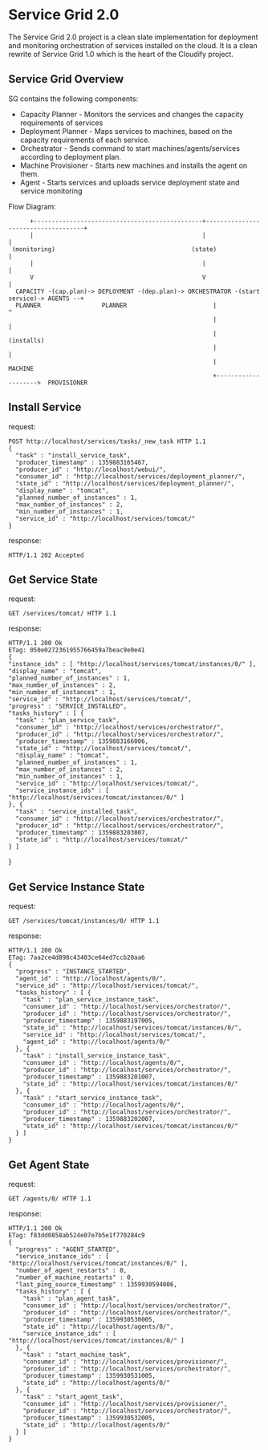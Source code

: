 Service Grid 2.0
================

The Service Grid 2.0 project is a clean slate implementation for deployment and monitoring orchestration of services installed on the cloud.
It is a clean rewrite of Service Grid 1.0 which is the heart of the Cloudify project.

Service Grid Overview
--------------------------------
SG contains the following components:

* Capacity Planner - Monitors the services and changes the capacity requirements of services
* Deployment Planner - Maps services to machines, based on the capacity requirements of each service.
* Orchestrator - Sends command to start machines/agents/services according to deployment plan.
* Machine Provisioner - Starts new machines and installs the agent on them.
* Agent - Starts services and uploads service deployment state and service monitoring


Flow Diagram:

          +-----------------------------------------------+------------------------------------+ 
          |                                               |                                    |
     (monitoring)                                      (state)                                 |
          |                                               |                                    |
          V                                               V                                    |
      CAPACITY -(cap.plan)-> DEPLOYMENT -(dep.plan)-> ORCHESTRATOR -(start service)-> AGENTS --+
      PLANNER                 PLANNER                        |                          ^
                                                             |                          |
                                                             |                      (installs)
                                                             |                          |
                                                             |                       MACHINE
                                                             +-------------------->  PROVISIONER

Install Service
---------------
request:

    POST http://localhost/services/tasks/_new_task HTTP 1.1
    {
      "task" : "install_service_task",
      "producer_timestamp" : 1359883165467,
      "producer_id" : "http://localhost/webui/",
      "consumer_id" : "http://localhost/services/deployment_planner/",
      "state_id" : "http://localhost/services/deployment_planner/",
      "display_name" : "tomcat",
      "planned_number_of_instances" : 1,
      "max_number_of_instances" : 2,
      "min_number_of_instances" : 1,
	  "service_id" : "http://localhost/services/tomcat/"
    }

response:

    HTTP/1.1 202 Accepted

Get Service State
-----------------
request:
    
    GET /services/tomcat/ HTTP 1.1

response:
    
    HTTP/1.1 200 Ok
    ETag: 050e0272361955766459a7beac9e0e41
    {
    "instance_ids" : [ "http://localhost/services/tomcat/instances/0/" ],
    "display_name" : "tomcat",
    "planned_number_of_instances" : 1,
    "max_number_of_instances" : 2,
    "min_number_of_instances" : 1,
    "service_id" : "http://localhost/services/tomcat/",
    "progress" : "SERVICE_INSTALLED",
    "tasks_history" : [ {
      "task" : "plan_service_task",
      "consumer_id" : "http://localhost/services/orchestrator/",
      "producer_id" : "http://localhost/services/orchestrator/",
      "producer_timestamp" : 1359883166006,
      "state_id" : "http://localhost/services/tomcat/",
      "display_name" : "tomcat",
      "planned_number_of_instances" : 1,
      "max_number_of_instances" : 2,
      "min_number_of_instances" : 1,
      "service_id" : "http://localhost/services/tomcat/",
      "service_instance_ids" : [ "http://localhost/services/tomcat/instances/0/" ]
    }, {
      "task" : "service_installed_task",
      "consumer_id" : "http://localhost/services/orchestrator/",
      "producer_id" : "http://localhost/services/orchestrator/",
      "producer_timestamp" : 1359883203007,
      "state_id" : "http://localhost/services/tomcat/"
    } ]
  }

Get Service Instance State
--------------------------
request:

    GET /services/tomcat/instances/0/ HTTP 1.1

response:

    HTTP/1.1 200 Ok
    ETag: 7aa2ce4d898c43403ce64ed7ccb20aa6
    {
      "progress" : "INSTANCE_STARTED",
      "agent_id" : "http://localhost/agents/0/",
      "service_id" : "http://localhost/services/tomcat/",
      "tasks_history" : [ {
        "task" : "plan_service_instance_task",
        "consumer_id" : "http://localhost/services/orchestrator/",
        "producer_id" : "http://localhost/services/orchestrator/",
        "producer_timestamp" : 1359883197005,
        "state_id" : "http://localhost/services/tomcat/instances/0/",
        "service_id" : "http://localhost/services/tomcat/",
        "agent_id" : "http://localhost/agents/0/"
      }, {
        "task" : "install_service_instance_task",
        "consumer_id" : "http://localhost/agents/0/",
        "producer_id" : "http://localhost/services/orchestrator/",
        "producer_timestamp" : 1359883201007,
        "state_id" : "http://localhost/services/tomcat/instances/0/"
      }, {
        "task" : "start_service_instance_task",
        "consumer_id" : "http://localhost/agents/0/",
        "producer_id" : "http://localhost/services/orchestrator/",
        "producer_timestamp" : 1359883202007,
        "state_id" : "http://localhost/services/tomcat/instances/0/"
      } ]
    }

Get Agent State
---------------
request:

    GET /agents/0/ HTTP 1.1

response:

    HTTP/1.1 200 Ok
    ETag: f83dd0858ab524e07e7b5e1f770284c9
    {
      "progress" : "AGENT_STARTED",
      "service_instance_ids" : [ "http://localhost/services/tomcat/instances/0/" ],
      "number_of_agent_restarts" : 0,
      "number_of_machine_restarts" : 0,
      "last_ping_source_timestamp" : 1359930594006,
      "tasks_history" : [ {
        "task" : "plan_agent_task",
        "consumer_id" : "http://localhost/services/orchestrator/",
        "producer_id" : "http://localhost/services/orchestrator/",
        "producer_timestamp" : 1359930530005,
        "state_id" : "http://localhost/agents/0/",
        "service_instance_ids" : [ "http://localhost/services/tomcat/instances/0/" ]
      }, {
        "task" : "start_machine_task",
        "consumer_id" : "http://localhost/services/provisioner/",
        "producer_id" : "http://localhost/services/orchestrator/",
        "producer_timestamp" : 1359930531005,
        "state_id" : "http://localhost/agents/0/"
      }, {
        "task" : "start_agent_task",
        "consumer_id" : "http://localhost/services/provisioner/",
        "producer_id" : "http://localhost/services/orchestrator/",
        "producer_timestamp" : 1359930532005,
        "state_id" : "http://localhost/agents/0/"
      } ]
    }
